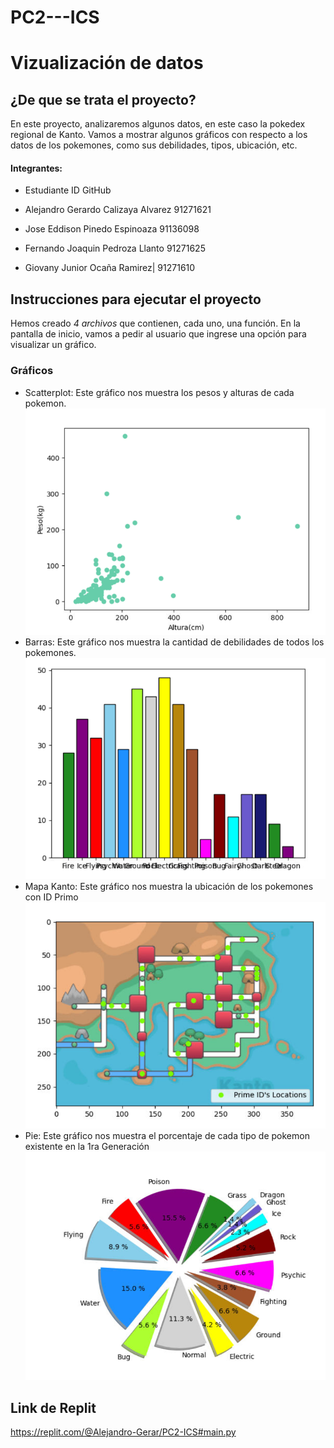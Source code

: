# PC2---ICS
# Vizualización de datos
## ¿De que se trata el proyecto?
En este proyecto, analizaremos algunos datos, en este caso la pokedex regional de Kanto. Vamos a mostrar algunos gráficos con respecto a los datos de los pokemones, como sus debilidades, tipos, ubicación, etc.

#### Integrantes:

- Estudiante  ID GitHub

- Alejandro Gerardo Calizaya Alvarez  91271621  
- Jose Eddison Pinedo Espinoaza  91136098  
- Fernando Joaquin Pedroza Llanto  91271625  
- Giovany Junior Ocaña Ramirez| 91271610  



## Instrucciones para ejecutar el proyecto
Hemos creado *4 archivos* que contienen, cada uno, una función. En la pantalla de inicio, vamos a pedir al usuario que ingrese una opción para visualizar un gráfico.

### Gráficos
- Scatterplot: Este gráfico nos muestra los pesos y alturas de cada pokemon.
![Grafico](Screenshot_181.png)
- Barras: Este gráfico nos muestra la cantidad de debilidades de todos los pokemones.
![Grafico](Screenshot_178.png)
- Mapa Kanto: Este gráfico nos muestra la ubicación de los pokemones con ID Primo
![Grafico](Screenshot_180.png)
- Pie: Este gráfico nos muestra el porcentaje de cada tipo de pokemon existente en la 1ra Generación
![Grafico](Screenshot_179.png)
## Link de Replit
https://replit.com/@Alejandro-Gerar/PC2-ICS#main.py
